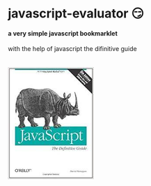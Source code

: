 # javascript-evaluator 😏                                                           
#### a very simple javascript bookmarklet 
 
with the help of javascript the difinitive guide<br/><br/><br/>
![difinitive guide](download.jpg)
